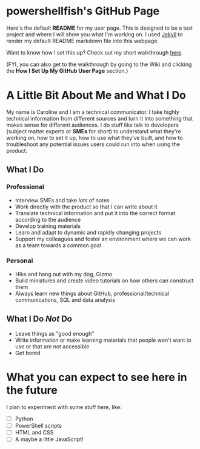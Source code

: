 # powershellfish's GitHub Page

Here's the default **README** for my user page. This is designed to be a test project and where I will show you what I'm working on. I used [Jekyll](https://jekyllrb.com/) to render my default README markdown file into this webpage. 

Want to know how I set this up? Check out my short walkthrough [here](https://github.com/powershellfish/powershellfish.github.io/wiki/How-I-Set-Up-My-GitHub-User-Page). 

(FYI, you can also get to the walkthrough by going to the Wiki and clicking the **How I Set Up My GitHub User Page** section.)

# A Little Bit About Me and What I Do

My name is Caroline and I am a technical communicator. I take highly technical information from different sources and turn it into something that makes sense for different audiences. I do stuff like talk to developers (subject matter experts or **SMEs** for short) to understand what they're working on, how to set it up, how to use what they've built, and how to troubleshoot any potential issues users could run into when using the product. 

## What I Do

### Professional
* Interview SMEs and take *lots* of notes 
* Work directly with the product so that I can write about it
* Translate technical information and put it into the correct format according to the audience
* Develop training materials
* Learn and adapt to dynamic and rapidly changing projects
* Support my colleagues and foster an environment where we can work as a team towards a common goal

### Personal
* Hike and hang out with my dog, Gizmo
* Build miniatures and create video tutorials on how others can construct them
* Always learn new things about GitHub, professional/technical communications, SQL and data analysis

## What I Do *Not* Do

* Leave things as "good enough"
* Write information or make learning materials that people won't want to use or that are not accessible
* Get bored

# What you can expect to see here in the future

I plan to experiment with some stuff here, like:
- [ ] Python
- [ ] PowerShell scripts
- [ ] HTML and CSS
- [ ] A maybe a little JavaScript!
